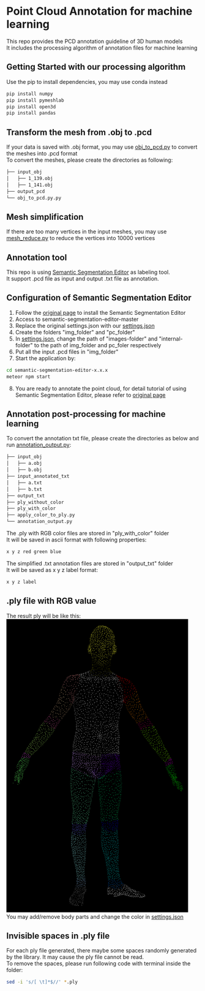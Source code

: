 # Point Cloud Annotation for machine learning
This repo provides the PCD annotation guideline of 3D human models \
It includes the processing algorithm of annotation files for machine learning

## Getting Started with our processing algorithm
Use the pip to install dependencies, you may use conda instead

```bash
pip install numpy
pip install pymeshlab
pip install open3d
pip install pandas
```

## Transform the mesh from .obj to .pcd
If your data is saved with .obj format, you may use [obj_to_pcd.py](./obj_to_pcd.py) to convert the meshes into .pcd format \
To convert the meshes, please create the directories as following:

```bash
├── input_obj
│   ├── 1_139.obj
│   ├── 1_141.obj
├── output_pcd
└── obj_to_pcd.py.py
```

## Mesh simplification
If there are too many vertices in the input meshes, you may use [mesh_reduce.py](./mesh_reduce.py) to reduce the vertices into 10000 vertices

## Annotation tool
This repo is using [Semantic Segmentation Editor](https://github.com/Hitachi-Automotive-And-Industry-Lab/semantic-segmentation-editor.git) as labeling tool. \
It support .pcd file as input and output .txt file as annotation.

## Configuration of Semantic Segmentation Editor
1. Follow the [original page](https://github.com/Hitachi-Automotive-And-Industry-Lab/semantic-segmentation-editor.git) to install the Semantic Segmentation Editor
2. Access to semantic-segmentation-editor-master
3. Replace the original settings.json with our [settings.json](./settings.json)
4. Create the folders "img_folder" and "pc_folder"
5. In [settings.json](./settings.json), change the path of "images-folder" and "internal-folder" to the path of img_folder and pc_foler respectively 
6. Put all the input .pcd files in "img_folder"
7. Start the application by:
```bash
cd semantic-segmentation-editor-x.x.x
meteor npm start
```
8. You are ready to annotate the point cloud, for detail tutorial of using Semantic Segmentation Editor, please refer to [original page](https://github.com/Hitachi-Automotive-And-Industry-Lab/semantic-segmentation-editor.git)

## Annotation post-processing for machine learning
To convert the annotation txt file, please create the directories as below and run [annotation_output.py](./annotation_output.py):

```bash
├── input_obj
│   ├── a.obj
│   ├── b.obj
├── input_annotated_txt
│   ├── a.txt
│   ├── b.txt
├── output_txt
├── ply_without_color
├── ply_with_color
├── apply_color_to_ply.py
└── annotation_output.py
```

The .ply with RGB color files are stored in "ply_with_color" folder \
It will be saved in ascii format with following properties:
```bash
x y z red green blue
```

The simplified .txt annotation files are stored in "output_txt" folder \
It will be saved as x y z label format:
```bash
x y z label
```
## .ply file with RGB value
The result ply will be like this: \
![alt text](./body_segmentation.png) \
You may add/remove body parts and change the color in [settings.json](./settings.json)

## Invisible spaces in .ply file
For each ply file generated, there maybe some spaces randomly generated by the library. It may cause the ply file cannot be read. \
To remove the spaces, please run following code with terminal inside the folder:
```bash
sed -i 's/[ \t]*$//' *.ply
```

